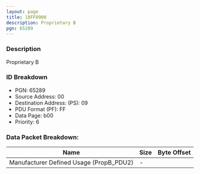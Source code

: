 ```yaml
---
layout: page
title: 18FF0900
description: Proprietary B
pgn: 65289
---
```


### Description

Proprietary B

### ID Breakdown
* PGN: 65289
* Source Address: 00
* Destination Address: (PS): 09
* PDU Format (PF): FF
* Data Page: b00
* Priority: 6
### Data Packet Breakdown:

| Name | Size | Byte Offset |
| ---- | ---- | ----------- |
| Manufacturer Defined Usage (PropB_PDU2) | - |  |
